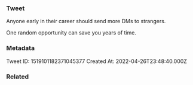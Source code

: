 ### Tweet
Anyone early in their career should send more DMs to strangers.

One random opportunity can save you years of time.

### Metadata
Tweet ID: 1519101182371045377
Created At: 2022-04-26T23:48:40.000Z

### Related

